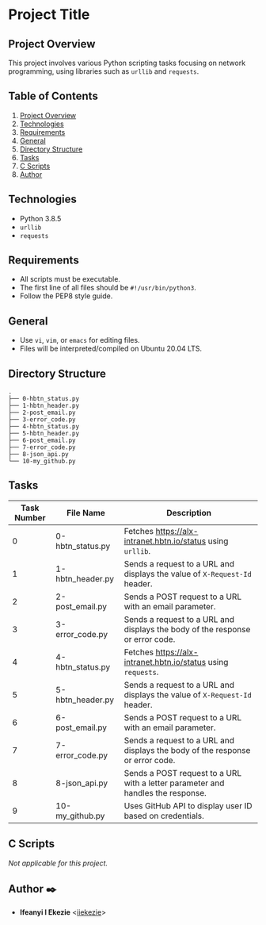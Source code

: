 # Project Title

## Project Overview
This project involves various Python scripting tasks focusing on network programming, using libraries such as `urllib` and `requests`.

## Table of Contents
1. [Project Overview](#project-overview)
2. [Technologies](#technologies)
3. [Requirements](#requirements)
4. [General](#general)
5. [Directory Structure](#directory-structure)
6. [Tasks](#tasks)
7. [C Scripts](#c-scripts)
8. [Author](#author)

## Technologies
- Python 3.8.5
- `urllib`
- `requests`

## Requirements
- All scripts must be executable.
- The first line of all files should be `#!/usr/bin/python3`.
- Follow the PEP8 style guide.

## General
- Use `vi`, `vim`, or `emacs` for editing files.
- Files will be interpreted/compiled on Ubuntu 20.04 LTS.

## Directory Structure
```plaintext
.
├── 0-hbtn_status.py
├── 1-hbtn_header.py
├── 2-post_email.py
├── 3-error_code.py
├── 4-hbtn_status.py
├── 5-hbtn_header.py
├── 6-post_email.py
├── 7-error_code.py
├── 8-json_api.py
└── 10-my_github.py
```

## Tasks

| Task Number | File Name          | Description                                                                 |
|-------------|--------------------|-----------------------------------------------------------------------------|
| 0           | 0-hbtn_status.py   | Fetches https://alx-intranet.hbtn.io/status using `urllib`.                  |
| 1           | 1-hbtn_header.py   | Sends a request to a URL and displays the value of `X-Request-Id` header.    |
| 2           | 2-post_email.py    | Sends a POST request to a URL with an email parameter.                       |
| 3           | 3-error_code.py    | Sends a request to a URL and displays the body of the response or error code.|
| 4           | 4-hbtn_status.py   | Fetches https://alx-intranet.hbtn.io/status using `requests`.                |
| 5           | 5-hbtn_header.py   | Sends a request to a URL and displays the value of `X-Request-Id` header.    |
| 6           | 6-post_email.py    | Sends a POST request to a URL with an email parameter.                       |
| 7           | 7-error_code.py    | Sends a request to a URL and displays the body of the response or error code.|
| 8           | 8-json_api.py      | Sends a POST request to a URL with a letter parameter and handles the response.|
| 9           | 10-my_github.py    | Uses GitHub API to display user ID based on credentials.                    |

## C Scripts
*Not applicable for this project.*

## Author :black_nib:

* **Ifeanyi I Ekezie** <[iiekezie](https://github.com/iiekezie)>
